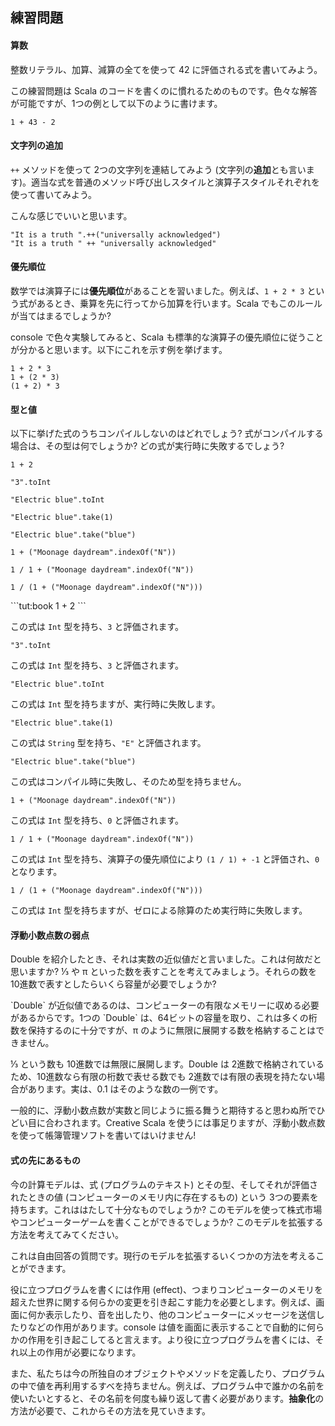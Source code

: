 ## 練習問題

#### 算数

整数リテラル、加算、減算の全てを使って 42 に評価される式を書いてみよう。

<div class="solution">
この練習問題は Scala のコードを書くのに慣れるためのものです。色々な解答が可能ですが、1つの例として以下のように書けます。

```tut:book
1 + 43 - 2
```
</div>


#### 文字列の追加

`++` メソッドを使って 2つの文字列を連結してみよう (文字列の**追加**とも言います)。適当な式を普通のメソッド呼び出しスタイルと演算子スタイルそれぞれを使って書いてみよう。

<div class="solution">
こんな感じでいいと思います。

```tut:book
"It is a truth ".++("universally acknowledged")
"It is a truth " ++ "universally acknowledged"
```
</div>

#### 優先順位

数学では演算子には**優先順位**があることを習いました。例えば、`1 + 2 * 3` という式があるとき、乗算を先に行ってから加算を行います。Scala でもこのルールが当てはまるでしょうか?

<div class="solution">
console で色々実験してみると、Scala も標準的な演算子の優先順位に従うことが分かると思います。以下にこれを示す例を挙げます。

```tut:book
1 + 2 * 3
1 + (2 * 3)
(1 + 2) * 3
```
</div>


#### 型と値

以下に挙げた式のうちコンパイルしないのはどれでしょう? 式がコンパイルする場合は、その型は何でしょうか? どの式が実行時に失敗するでしょう?

```tut:silent
1 + 2
```

```tut:silent
"3".toInt
```

```tut:fail:silent
"Electric blue".toInt
```

```tut:silent
"Electric blue".take(1)
```

```tut:fail:silent
"Electric blue".take("blue")
```

```tut:silent
1 + ("Moonage daydream".indexOf("N"))
```

```tut:silent
1 / 1 + ("Moonage daydream".indexOf("N"))
```

```tut:fail:silent
1 / (1 + ("Moonage daydream".indexOf("N")))
```

<div class="solution">
```tut:book
1 + 2
```

この式は `Int` 型を持ち、`3` と評価されます。

```tut:book
"3".toInt
```

この式は `Int` 型を持ち、`3` と評価されます。

```tut:fail:book
"Electric blue".toInt
```

この式は `Int` 型を持ちますが、実行時に失敗します。

```tut:silent
"Electric blue".take(1)
```

この式は `String` 型を持ち、`"E"` と評価されます。

```tut:fail:book
"Electric blue".take("blue")
```

この式はコンパイル時に失敗し、そのため型を持ちません。

```tut:book
1 + ("Moonage daydream".indexOf("N"))
```

この式は `Int` 型を持ち、`0` と評価されます。

```tut:book
1 / 1 + ("Moonage daydream".indexOf("N"))
```

この式は `Int` 型を持ち、演算子の優先順位により `(1 / 1) + -1` と評価され、`0` となります。

```tut:fail:silent
1 / (1 + ("Moonage daydream".indexOf("N")))
```

この式は `Int` 型を持ちますが、ゼロによる除算のため実行時に失敗します。
</div>

#### 浮動小数点数の弱点

Double を紹介したとき、それは実数の近似値だと言いました。これは何故だと思いますか? ⅓ や π といった数を表すことを考えてみましょう。それらの数を 10進数で表すとしたらいくら容量が必要でしょうか?

<div class="solution">
`Double` が近似値であるのは、コンピューターの有限なメモリーに収める必要があるからです。1つの `Double` は、64ビットの容量を取り、これは多くの桁数を保持するのに十分ですが、π のように無限に展開する数を格納することはできません。

⅓ という数も 10進数では無限に展開します。Double は 2進数で格納されているため、10進数なら有限の桁数で表せる数でも 2進数では有限の表現を持たない場合があります。実は、0.1 はそのような数の一例です。

一般的に、浮動小数点数が実数と同じように振る舞うと期待すると思わぬ所でひどい目に合わされます。Creative Scala を使うには事足りますが、浮動小数点数を使って帳簿管理ソフトを書いてはいけません!
</div>

#### 式の先にあるもの

今の計算モデルは、式 (プログラムのテキスト) とその型、そしてそれが評価されたときの値 (コンピューターのメモリ内に存在するもの) という 3つの要素を持ちます。これははたして十分なものでしょうか? このモデルを使って株式市場やコンピューターゲームを書くことができるでしょうか? このモデルを拡張する方法を考えてみてください。

<div class="solution">
これは自由回答の質問です。現行のモデルを拡張するいくつかの方法を考えることができます。

役に立つプログラムを書くには作用 (effect)、つまりコンピューターのメモリを超えた世界に関する何らかの変更を引き起こす能力を必要とします。例えば、画面に何か表示したり、音を出したり、他のコンピューターにメッセージを送信したりなどの作用があります。console は値を画面に表示することで自動的に何らかの作用を引き起こしてると言えます。より役に立つプログラムを書くには、それ以上の作用が必要になります。

また、私たちは今の所独自のオブジェクトやメソッドを定義したり、プログラムの中で値を再利用するすべを持ちません。例えば、プログラム中で誰かの名前を使いたいとすると、その名前を何度も繰り返して書く必要があります。**抽象化**の方法が必要で、これからその方法を見ていきます。
</div>
